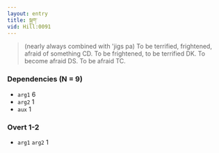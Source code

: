```yaml
---
layout: entry
title: སྐྲག་
vid: Hill:0091
---
```

> (nearly always combined with 'jigs pa) To be terrified, frightened, afraid of something CD\. To be frightened, to be terrified DK\. To become afraid DS\. To be afraid TC\.


### Dependencies (N = 9)
* `arg1` 6
* `arg2` 1
* `aux` 1


### Overt 1-2
* `arg1` `arg2` 1
